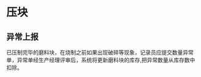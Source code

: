 # 压块

异常上报
---------------------------------------------------------------------------

已压制完毕的磨料块，在烧制之前如果出现破碎等现象，记录员应提交数量异常单，异常单经生产经理评审后，系统将更新磨料块的库存,把异常数量从库存数中扣除。

